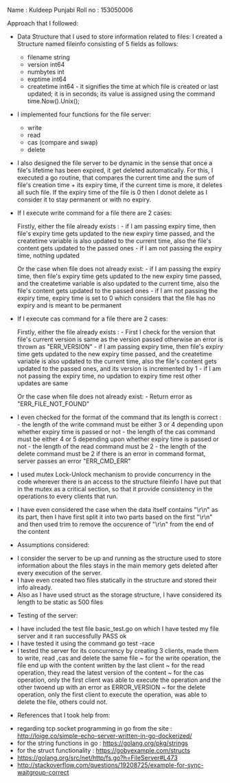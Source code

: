 
Name    : Kuldeep Punjabi
Roll no : 153050006

Approach that I followed:

* Data Structure that I used to store information related to files:
  I created a Structure named fileinfo consisting of 5 fields as follows:
   - filename string 
   - version  int64
   - numbytes int
   - exptime  int64
   - createtime int64 - it signifies the time at which file is created or last updated; it is in seconds; its value is assigned using the command time.Now().Unix(); 
   
* I implemented four functions for the file server:
   - write
   - read 
   - cas (compare and swap)
   - delete

* I also designed the file server to be dynamic in the sense that once a file's lifetime has been expired, it get deleted automatically.
  For this, I executed a go routine, that compares the current time and the sum of file's creation time + its expiry time, if the current time is more, it deletes all such file. If the expiry time of the file is 0 then I donot delete as I consider it to stay permanent or with no expiry. 
     

* If I execute write command for a file there are 2 cases:
   
    Firstly, either the file already exists :
      - if I am passing expiry time, then file's expiry time gets updated to the new expiry time passed, and the createtime variable is also updated to the current time, also the file's content gets updated to the passed ones
      - if I am not passing the expiry time, nothing updated
   
    Or the case when file does not already exist:
      - if I am passing the expiry time, then file's expiry time gets updated to the new expiry time passed, and the createtime variable is also updated to the current time, also the file's content gets updated to the passed ones 
      - if I am not passing the expiry time, expiry time is set to 0 which considers that the file has no expiry and is meant to be permanent
  
      
* If I execute cas command for a file there are 2 cases:
 
    Firstly, either the file already exists :
      - First I check for the version that file's current version is same as the version passed otherwise an error is thrown as "ERR_VERSION"
      - if I am passing expiry time, then file's expiry time gets updated to the new expiry time passed, and the createtime variable is also updated to the current time, also the file's content gets updated to the passed ones, and its version is incremented by 1
      - if I am not passing the expiry time, no updation to expiry time rest other updates are same
      
    Or the case when file does not already exist:
      - Return error as "ERR_FILE_NOT_FOUND"

* I even checked for the format of the command that its length is correct :
       - the length of the write command must be either 3 or 4 depending upon whether expiry time is passed or not
       - the length of the cas command must be either 4 or 5 depending upon whether expiry time is passed or not
       - the length of the read command must be 2
       - the length of the delete command must be 2 
  if there is an error in command format, server passes an error "ERR_CMD_ERR"
  
* I used mutex Lock-Unlock mechanism to provide concurrency in the code wherever there is an access to the structure fileinfo I have put that in the mutex as a critical section, so that it provide consistency in the operations to every clients that run.  

* I have even considered the case when the data itself contains "\r\n" as its part, then I have first split it into two parts based on the first "\r\n" and then used trim to remove the occurence of "\r\n" from the end of the content


* Assumptions considered:
 - I consider the server to be up and running as the structure used to store information about the files stays in the main memory gets deleted after every execution of the server.
 - I have even created two files statically in the structure and stored their info already.
 - Also as I have used struct as the storage structure, I have considered its length to be static as 500 files
 

* Testing of the server:
 - I have included the test file basic_test.go on which I have tested my file server and it ran successfully PASS ok
 - I have tested it using the command go test -race
 - I tested the server for its concurrency by creating 3 clients, made them to write, read ,cas and delete the same file 
    ~ for the write operation, the file end up with the content written by the last client
    ~ for the read operation, they read the latest version of the content
    ~ for the cas operation, only the first client was able to execute the operation and the other twoend up with an error as ERROR_VERSION
    ~ for the delete operation, only the first client to execute the operation, was able to delete the file, others could not.
 
 
* References that I took help from:
 - regarding tcp socket programming in go from the site : http://loige.co/simple-echo-server-written-in-go-dockerized/
 - for the string functions in go : https://golang.org/pkg/strings
 - for the struct functionality : https://gobyexample.com/structs
 - https://golang.org/src/net/http/fs.go?h=FileServer#L473     
- http://stackoverflow.com/questions/19208725/example-for-sync-waitgroup-correct
